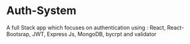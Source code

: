 # Auth-System
A full Stack app which focuses on authentication using : React, React-Bootsrap, JWT, Express Js, MongoDB, bycrpt and validator
